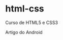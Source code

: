 # html-css
 Curso de HTML5 e CSS3


Artigo do Android

<a href="https://leandrolopezs.github.io/html-css/projeto-android/"> 